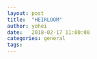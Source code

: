 ```yaml
---
layout: post
title:  "HEIRLOOM"
author: yohei
date:   2018-02-17 11:00:00
categories: general
tags: 
---
```



